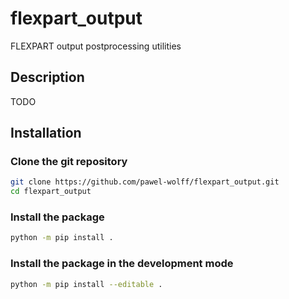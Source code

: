 # flexpart_output

FLEXPART output postprocessing utilities


## Description

TODO


## Installation

### Clone the git repository

```sh
git clone https://github.com/pawel-wolff/flexpart_output.git
cd flexpart_output
```

### Install the package

```sh
python -m pip install .
```

### Install the package in the development mode

```sh
python -m pip install --editable .
```

